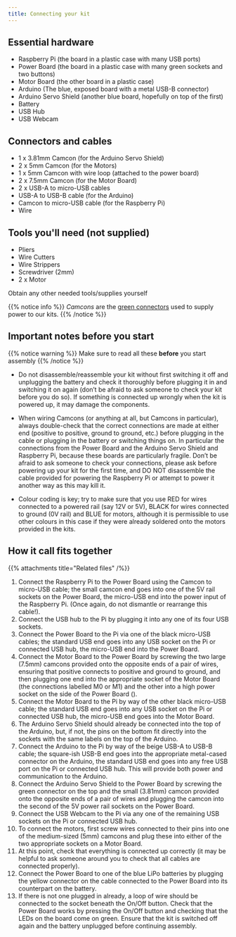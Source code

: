 ```yaml
---
title: Connecting your kit
---
```


## Essential hardware
- Raspberry Pi (the board in a plastic case with many USB ports)
- Power Board (the board in a plastic case with many green sockets and two buttons)
- Motor Board (the other board in a plastic case)
- Arduino (The blue, exposed board with a metal USB-B connector)
- Arduino Servo Shield (another blue board, hopefully on top of the first)
- Battery
- USB Hub
- USB Webcam

## Connectors and cables
- 1 x 3.81mm Camcon (for the Arduino Servo Shield)
- 2 x 5mm Camcon (for the Motors)
- 1 x 5mm Camcon with wire loop (attached to the power board)
- 2 x 7.5mm Camcon (for the Motor Board)
- 2 x USB-A to micro-USB cables
- USB-A to USB-B cable (for the Arduino)
- Camcon to micro-USB cable (for the Raspberry Pi)
- Wire

## Tools you'll need (not supplied)
- Pliers
- Wire Cutters
- Wire Strippers
- Screwdriver (2mm)
- 2 x Motor

Obtain any other needed tools/supplies yourself

{{% notice info %}}
_Camcons_ are the [green connectors](../kit-assembly.files/camcons.png) used to supply power to our kits.
{{% /notice %}}

## Important notes before you start
{{% notice warning %}}
Make sure to read all these **before** you start assembly
{{% /notice %}}

- Do not disassemble/reassemble your kit without first switching it off and unplugging the battery and check it thoroughly before plugging it in and switching it on again (don’t be afraid to ask someone to check your kit before you do so). If something is connected up wrongly when the kit is powered up, it may damage the components.

- When wiring Camcons (or anything at all, but Camcons in particular), always double-check that the correct connections are made at either end (positive to positive, ground to ground, etc.) before plugging in the cable or plugging in the battery or switching things on. In particular the connections from the Power Board and the Arduino Servo Shield and Raspberry Pi, because these boards are particularly fragile. Don’t be afraid to ask someone to check your connections, please ask before powering up your kit for the first time, and DO NOT disassemble the cable provided for powering the Raspberry Pi or attempt to power it another way as this may kill it.

- Colour coding is key; try to make sure that you use RED for wires connected to a powered rail (say 12V or 5V), BLACK for wires connected to ground (0V rail) and BLUE for motors, although it is permissible to use other colours in this case if they were already soldered onto the motors provided in the kits.

## How it call fits together

{{% attachments title="Related files" /%}}

1. Connect the Raspberry Pi to the Power Board using the Camcon to micro-USB cable; the small camcon end goes into one of the 5V rail sockets on the Power Board, the micro-USB end into the power input of the Raspberry Pi. (Once again, do not dismantle or rearrange this cable!).
2. Connect the USB hub to the Pi by plugging it into any one of its four USB sockets.
3. Connect the Power Board to the Pi via one of the black micro-USB cables; the standard USB end goes into any USB socket on the Pi or connected USB hub, the micro-USB end into the Power Board.
4. Connect the Motor Board to the Power Board by screwing the two large (7.5mm) camcons provided onto the opposite ends of a pair of wires, ensuring that positive connects to positive and ground to ground, and then plugging one end into the appropriate socket of the Motor Board (the connections labelled M0 or M1) and the other into a high power socket on the side of the Power Board ().
5. Connect the Motor Board to the Pi by way of the other black micro-USB cable; the standard USB end goes into any USB socket on the Pi or connected USB hub, the micro-USB end goes into the Motor Board.
6. The Arduino Servo Shield should already be connected into the top of the Arduino, but, if not, the pins on the bottom fit directly into the sockets with the same labels on the top of the Arduino.
7. Connect the Arduino to the Pi by way of the beige USB-A to USB-B cable; the square-ish USB-B end goes into the appropriate metal-cased connector on the Arduino, the standard USB end goes into any free USB port on the Pi or connected USB hub. This will provide both power and communication to the Arduino.
8. Connect the Arduino Servo Shield to the Power Board by screwing the green connector on the top and the small (3.81mm) camcon provided onto the opposite ends of a pair of wires and plugging the camcon into the second of the 5V power rail sockets on the Power Board.
9. Connect the USB Webcam to the Pi via any one of the remaining USB sockets on the Pi or connected USB hub.
10. To connect the motors, first screw wires connected to their pins into one of the medium-sized (5mm) camcons and plug these into either of the two appropriate sockets on a Motor Board.
11. At this point, check that everything is connected up correctly (it may be helpful to ask someone around you to check that all cables are connected properly).
12. Connect the Power Board to one of the blue LiPo batteries by plugging the yellow connector on the cable connected to the Power Board into its counterpart on the battery.
13. If there is not one plugged in already, a loop of wire should be connected to the socket beneath the On/Off button. Check that the Power Board works by pressing the On/Off button and checking that the LEDs on the board come on green. Ensure that the kit is switched off again and the battery unplugged before continuing assembly.

